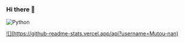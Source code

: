### Hi there 👋

![Python](https://img.shields.io/badge/-Python-000?&logo=Python)




<a href="https://www.adamalston.com/">
  ![](https://github-readme-stats.vercel.app/api?username=Mutou-nan)
</a>



